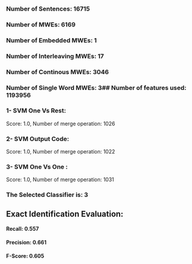 ### Number of Sentences: 16715
### Number of MWEs: 6169

### Number of Embedded MWEs: 1

### Number of Interleaving MWEs: 17

### Number of Continous MWEs: 3046

### Number of Single Word MWEs: 3## Number of features used: 1193956

### 1- SVM One Vs Rest: 
Score: 1.0, Number of merge operation: 1026
### 2- SVM Output Code: 
Score: 1.0, Number of merge operation: 1022
### 3- SVM One Vs One : 
Score: 1.0, Number of merge operation: 1031
### The Selected Classifier is: 3
## Exact Identification Evaluation: 
#### Recall: 0.557
#### Precision: 0.661
#### F-Score: 0.605
